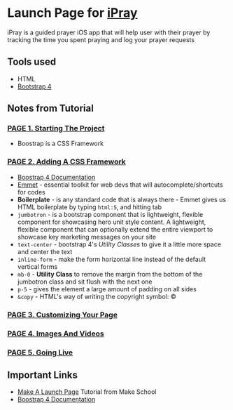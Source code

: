 # Launch Page for [iPray](https://github.com/SamuelFolledo/iPray)
iPray is a guided prayer iOS app that will help user with their prayer by tracking the time you spent praying and log your prayer requests

## Tools used
- HTML
- [Bootstrap 4](https://getbootstrap.com/docs/4.0/getting-started/introduction/)

## Notes from Tutorial
### [PAGE 1. Starting The Project](https://www.makeschool.com/academy/track/standalone/tutorial-template-title-max-56-characters-9k4/starting-the-project)
- Boostrap is a CSS Framework

### [PAGE 2. Adding A CSS Framework](https://www.makeschool.com/academy/track/standalone/tutorial-template-title-max-56-characters-9k4/adding-a-css-framework)
- [Boostrap 4 Documentation](https://getbootstrap.com/docs/4.3/getting-started/introduction/)
- [Emmet](https://docs.emmet.io) - essential toolkit for web devs that will autocomplete/shortcuts for codes
- __Boilerplate__ - is any standard code that is always there
                - Emmet gives us HTML boilerplate by typing ```html:5```, and hitting tab
- ```jumbotron``` - is a bootstrap component that is lightweight, flexible component for showcasing hero unit style content. A lightweight, flexible component that can optionally extend the entire viewport to showcase key marketing messages on your site
- ```text-center``` - bootstrap 4's _Utility Classes_ to give it a little more space and center the text
- ```inline-form``` - make the form horizontal line instead of the default vertical forms
- ```mb-0``` - __Utility Class__ to remove the margin from the bottom of the jumbotron class and sit flush with the next one
- ```p-5``` - gives the element a large amount of padding on all sides
- ```&copy``` - HTML's way of writing the copyright symbol: ©



### [PAGE 3. Customizing Your Page](https://www.makeschool.com/academy/track/standalone/tutorial-template-title-max-56-characters-9k4/customizing-your-page)


### [PAGE 4. Images And Videos](https://www.makeschool.com/academy/track/standalone/tutorial-template-title-max-56-characters-9k4/images-and-videos)


### [PAGE 5. Going Live](https://www.makeschool.com/academy/track/standalone/tutorial-template-title-max-56-characters-9k4/going-live)


## Important Links
- [Make A Launch Page](https://www.makeschool.com/academy/track/tutorial-template-title-max-56-characters-9k4) Tutorial from Make School
- [Boostrap 4 Documentation](https://getbootstrap.com/docs/4.3/getting-started/introduction/)